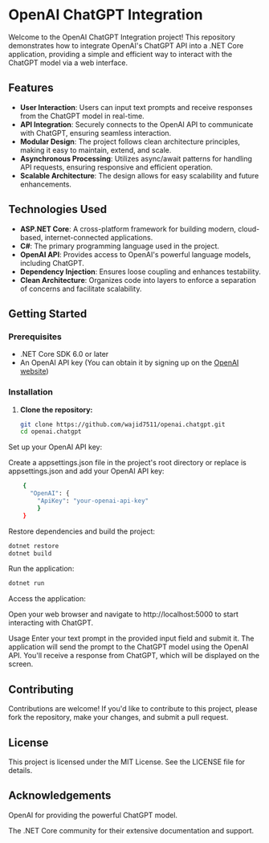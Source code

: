 # OpenAI ChatGPT Integration

Welcome to the OpenAI ChatGPT Integration project! This repository demonstrates how to integrate OpenAI's ChatGPT API into a .NET Core application, providing a simple and efficient way to interact with the ChatGPT model via a web interface.

## Features

- **User Interaction**: Users can input text prompts and receive responses from the ChatGPT model in real-time.
- **API Integration**: Securely connects to the OpenAI API to communicate with ChatGPT, ensuring seamless interaction.
- **Modular Design**: The project follows clean architecture principles, making it easy to maintain, extend, and scale.
- **Asynchronous Processing**: Utilizes async/await patterns for handling API requests, ensuring responsive and efficient operation.
- **Scalable Architecture**: The design allows for easy scalability and future enhancements.

## Technologies Used

- **ASP.NET Core**: A cross-platform framework for building modern, cloud-based, internet-connected applications.
- **C#**: The primary programming language used in the project.
- **OpenAI API**: Provides access to OpenAI's powerful language models, including ChatGPT.
- **Dependency Injection**: Ensures loose coupling and enhances testability.
- **Clean Architecture**: Organizes code into layers to enforce a separation of concerns and facilitate scalability.

## Getting Started

### Prerequisites

- .NET Core SDK 6.0 or later
- An OpenAI API key (You can obtain it by signing up on the [OpenAI website](https://beta.openai.com/signup/))

### Installation

1. **Clone the repository:**

   ```bash
   git clone https://github.com/wajid7511/openai.chatgpt.git
   cd openai.chatgpt
Set up your OpenAI API key:

Create a appsettings.json file in the project's root directory or replace is appsettings.json and add your OpenAI API key:
 
```bash
    {
      "OpenAI": {
        "ApiKey": "your-openai-api-key"
        }
    }
```
    
Restore dependencies and build the project:
```bash 
dotnet restore
dotnet build
```
Run the application:

```bash 
dotnet run
```
Access the application:

Open your web browser and navigate to http://localhost:5000 to start interacting with ChatGPT.

Usage
Enter your text prompt in the provided input field and submit it.
The application will send the prompt to the ChatGPT model using the OpenAI API.
You'll receive a response from ChatGPT, which will be displayed on the screen.

## Contributing
Contributions are welcome! If you'd like to contribute to this project, please fork the repository, make your changes, and submit a pull request.

## License
This project is licensed under the MIT License. See the LICENSE file for details.

## Acknowledgements
OpenAI for providing the powerful ChatGPT model.

The .NET Core community for their extensive documentation and support.